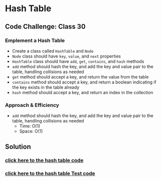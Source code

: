 # Hash Table
## Code Challenge: Class 30

### Emplement a Hash Table

* Create a class called `HashTable` and `Node`
* `Node` class should have `key`, `value`, and `next` properties
* `HashTable` class should have `add`, `get`, `contains`, and `hash` methods
* `add` method should hash the key, and add the key and value pair to the table, handling collisions as needed
* `get` method should accept a key, and return the value from the table
* `contains` method should accept a key, and return a boolean indicating if the key exists in the table already
* `hash` method should accept a key, and return an index in the collection

### Approach & Efficiency
* `add` method should hash the key, and add the key and value pair to the table, handling collisions as needed
  * Time: O(1)
  * Space: O(1)

## Solution
### [click here to the hash table code](./hashtable.py)
### [click here to the hash table Test code](../tests/test_hash_table.py)
